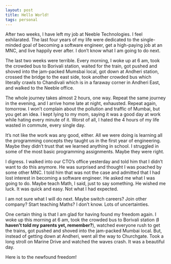 ```yaml
---
layout: post
title: Hello World!
tags: personal
---
```


After two weeks, I have left my job at Neeble Technologies. I feel exhilarated. The last four years of my life were dedicated to the single-minded goal of becoming a software engineer, get a high-paying job at an MNC, and live happily ever after. I don’t know what I am going to do next. 

The last two weeks were terrible. Every morning, I woke up at 6 am, took the crowded bus to Borivali station, waited for the train, got pushed and shoved into the jam-packed Mumsbai local, got down at Andheri station, crossed the bridge to the east side, took another crowded bus which literally crawls to Chandivali which is in a faraway corner in Andheri East, and walked to the Neeble office.

The whole journey takes almost 2 hours, one way. Repeat the same journey in the evening, and I arrive home late at night, exhausted. Repeat again, tomorrow. I won’t complain about the pollution and traffic of Mumbai, but you get an idea. I kept lying to my mom, saying it was a good day at work while hating every minute of it. Worst of all, I hated the 4 hours of my life wasted in commute, every single day.

It’s not like the work was any good, either. All we were doing is learning all the programming concepts they taught us in the first year of engineering. Maybe they didn’t trust that we learned anything in school. I struggled in some of the most basic programming assignments. Maybe they were right.

I digress. I walked into our CTO’s office yesterday and told him that I didn’t want to do this anymore. He was surprised and thought I was poached by some other MNC. I told him that was not the case and admitted that I had lost interest in becoming a software engineer. He asked me what I was going to do. Maybe teach Math, I said, just to say something. He wished me luck. It was quick and easy. Not what I had expected.

I am not sure what I will do next. Maybe switch careers? Join other company? Start teaching Maths? I don’t know. Lots of uncertainties.

One certain thing is that I am glad for having found my freedom again. I woke up this morning at 6 am, took the crowded bus to Borivali station (**I haven’t told my parents yet, remember?**), watched everyone rush to get the trains, got pushed and shoved into the jam-packed Mumbai local. But, instead of getting down at Andheri, went all the way to Churchgate. Took a long stroll on Marine Drive and watched the waves crash. It was a beautiful day.


Here is to the newfound freedom!
